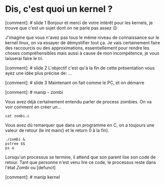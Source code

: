# Dis, c'est quoi un kernel ?

[comment]: # slide 1
Bonjour et merci de votre intérêt pour les kernels, je trouve que c'est un
sujet dont on ne parle pas assez :wink:

J'imagine que vous n'avez pas tous le même niveau de connaissance sur le
kernel linux, on va essayer de démystifier tout ça.
Je vais certainement faire des raccourcis ou des approximations,
essentiellement pour rendre les choses compréhensibles mais aussi à cause de
mon incompétence, je vous laisserai faire le tri.

[comment]: # slide 2
L'objectif c'est qu'à la fin de cette présentation vous ayez une idée plus
précise de:
...

[comment]: # slide 3
Maintenant on fait comme le PC, et on démarre 



[comment]: # manip - zombi

Vous avez déjà certainement entendu parler de process zombies.
On va voir comment en créer un...

```shell
cat zombi.c
```

Vous avez dû remarquer que dans un programme en C, on a toujours une valeur de
retour (le int main() et le return 0 à la fin).

```shell
./zombi &
pstree $$
ps a
```

Lorsqu'un processus se termine, il attend que son parent lise son code de
retour. Tant que personne n'est venu lire ce code, le processus reste dans
l'état _Zombi_ ou \[defunct\]

[comment]: # manip kernel

